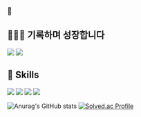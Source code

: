 ### 👋 

## 👩🏼‍💻 기록하며 성장합니다
<p>
  <a href="https://bbangya16.tistory.com/" target="_blank"><img src="https://img.shields.io/badge/Tech_Blog-DD0B78?style=flat-square&logo=GitHub%20Sponsors&logoColor=white"/></a>
  <a href="https://www.linkedin.com/in/cowkite/" target="_blank"><img src="https://img.shields.io/badge/Notion-0A66C2?style=flat-square&logo=notion&logoColor=white"/></a>
</p>

## 💪 Skills

<p>
  <a target="_blank"><img src="https://img.shields.io/badge/Nest.JS-EA4335?style=flat-square&logo=nestJS&logoColor=white"/></a>
    <a target="_blank"><img src="https://img.shields.io/badge/javascript-F7DF1E?style=flat-square&logo=javascript&logoColor=white"/></a>
    <img src="https://img.shields.io/badge/TypeScript-3178C6?style=flat-square&logo=TypeScript&logoColor=white"/>
  <img src="https://img.shields.io/badge/Java-007396?style=flat-square&logo=Java&logoColor=white"/>

</p>

![Anurag's GitHub stats](https://github-readme-stats.vercel.app/api?username=vipwhy12&show_icons=true&theme=radical)
[![Solved.ac Profile](http://mazassumnida.wtf/api/v2/generate_badge?boj=vipwhy12)](https://solved.ac/vipwhy12/)

